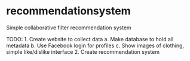 # recommendationsystem

Simple collaborative filter recommendation system

TODO:
	1. Create website to collect data
		a. Make database to hold all metadata
		b. Use Facebook login for profiles
		c. Show images of clothing, simple like/dislike interface
	2. Create recommendation system
